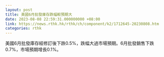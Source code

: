 ```yaml
---
layout: post
title: 美國6月批發庫存跌幅較預期大
date: 2023-08-08 22:59:31.000000000 +08:00
link: https://news.rthk.hk/rthk/ch/component/k2/1712645-20230808.htm
categories: rthk
---
```


美國6月批發庫存經修訂後下跌0.5%，跌幅大過市場預期。6月批發銷售下跌0.7%，市場預期增長0.1%。

